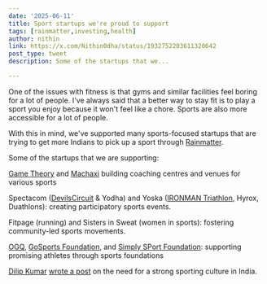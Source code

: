 ```yaml
---
date: '2025-06-11'
title: Sport startups we're proud to support
tags: [rainmatter,investing,health]
author: nithin
link: https://x.com/Nithin0dha/status/1932752203611320642
post_type: tweet
description: Some of the startups that we...

---
```


One of the issues with fitness is that gyms and similar facilities feel boring for a lot of people. I've always said that a better way to stay fit is to play a sport you enjoy because it won't feel like a chore. Sports are also more accessible for a lot of people.

With this in mind, we've supported many sports-focused startups that are trying to get more Indians to pick up a sport through [Rainmatter](https://x.com/rainmatterin).

Some of the startups that we are supporting:

[Game Theory](https://x.com/gametheoryindia) and [Machaxi](https://x.com/hello_machaxi) building coaching centres and venues for various sports

Spectacom ([DevilsCircuit](https://x.com/DevilsCircuit) & Yodha) and Yoska ([IRONMAN Triathlon](https://x.com/IRONMANtri), Hyrox, Duathlons): creating participatory sports events.

Fitpage (running) and Sisters in Sweat (women in sports): fostering community-led sports movements.

[OGQ](https://x.com/OGQ_India), [GoSports Foundation](https://x.com/GoSportsVoices), and [Simply SPort Foundation](https://x.com/_SimplySport): supporting promising athletes through sports foundations

[Dilip Kumar](https://x.com/kmr_dilip) [wrote a post](https://zerodha.com/z-connect/rainmatter/the-national-importance-of-a-strong-sporting-culture) on the need for a strong sporting culture in India. 
